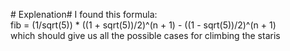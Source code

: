​# Explenation#
I found this formula:<br>fib = (1/sqrt(5)) * ((1 + sqrt(5))/2)^(n + 1) - ((1 - sqrt(5))/2)^(n + 1)
<br> which should give us all the possible cases for climbing the staris
